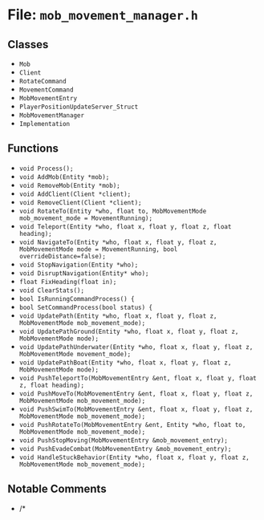 # File: `mob_movement_manager.h`

## Classes

- `Mob`
- `Client`
- `RotateCommand`
- `MovementCommand`
- `MobMovementEntry`
- `PlayerPositionUpdateServer_Struct`
- `MobMovementManager`
- `Implementation`

## Functions

- `void Process();`
- `void AddMob(Entity *mob);`
- `void RemoveMob(Entity *mob);`
- `void AddClient(Client *client);`
- `void RemoveClient(Client *client);`
- `void RotateTo(Entity *who, float to, MobMovementMode mob_movement_mode = MovementRunning);`
- `void Teleport(Entity *who, float x, float y, float z, float heading);`
- `void NavigateTo(Entity *who, float x, float y, float z, MobMovementMode mode = MovementRunning, bool overrideDistance=false);`
- `void StopNavigation(Entity *who);`
- `void DisruptNavigation(Entity* who);`
- `float FixHeading(float in);`
- `void ClearStats();`
- `bool IsRunningCommandProcess() {`
- `bool SetCommandProcess(bool status) {`
- `void UpdatePath(Entity *who, float x, float y, float z, MobMovementMode mob_movement_mode);`
- `void UpdatePathGround(Entity *who, float x, float y, float z, MobMovementMode mode);`
- `void UpdatePathUnderwater(Entity *who, float x, float y, float z, MobMovementMode movement_mode);`
- `void UpdatePathBoat(Entity *who, float x, float y, float z, MobMovementMode mode);`
- `void PushTeleportTo(MobMovementEntry &ent, float x, float y, float z, float heading);`
- `void PushMoveTo(MobMovementEntry &ent, float x, float y, float z, MobMovementMode mob_movement_mode);`
- `void PushSwimTo(MobMovementEntry &ent, float x, float y, float z, MobMovementMode mob_movement_mode);`
- `void PushRotateTo(MobMovementEntry &ent, Entity *who, float to, MobMovementMode mob_movement_mode);`
- `void PushStopMoving(MobMovementEntry &mob_movement_entry);`
- `void PushEvadeCombat(MobMovementEntry &mob_movement_entry);`
- `void HandleStuckBehavior(Entity *who, float x, float y, float z, MobMovementMode mob_movement_mode);`

## Notable Comments

- /*
